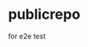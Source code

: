 # publicrepo
for e2e test



















































































































































































































































































































































































































































































































































































































































































































































































































































































































































































































































































































































































































































































































































































































































































































































































































































































































































































































































































































































































































































































































































































































































































































































































































































































































































































































































































































































































































































































































































































































































































































































































































































































































































































































































